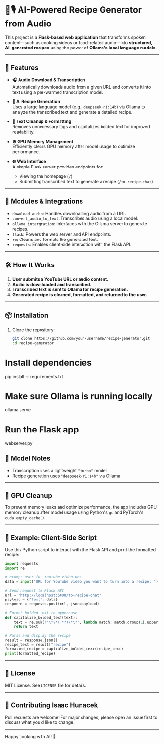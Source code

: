 # 🧠🎙️ AI-Powered Recipe Generator from Audio

This project is a **Flask-based web application** that transforms spoken content—such as cooking videos or food-related audio—into **structured, AI-generated recipes** using the power of **Ollama's local language models**.

---

## 🚀 Features

- **🎧 Audio Download & Transcription**  
  Automatically downloads audio from a given URL and converts it into text using a pre-warmed transcription model.

- **🧠 AI Recipe Generation**  
  Uses a large language model (e.g., `deepseek-r1:14b`) via Ollama to analyze the transcribed text and generate a detailed recipe.

- **🧹 Text Cleanup & Formatting**  
  Removes unnecessary tags and capitalizes bolded text for improved readability.

- **⚙️ GPU Memory Management**  
  Efficiently clears GPU memory after model usage to optimize performance.

- **🌐 Web Interface**  
  A simple Flask server provides endpoints for:
  - Viewing the homepage (`/`)
  - Submitting transcribed text to generate a recipe (`/to-recipe-chat`)

---

## 🧩 Modules & Integrations

- `download_audio`: Handles downloading audio from a URL.
- `convert_audio_to_text`: Transcribes audio using a local model.
- `ollama_intergration`: Interfaces with the Ollama server to generate recipes.
- `flask`: Powers the web server and API endpoints.
- `re`: Cleans and formats the generated text.
- `requests`: Enables client-side interaction with the Flask API.

---

## 🛠️ How It Works

1. **User submits a YouTube URL or audio content.**
2. **Audio is downloaded and transcribed.**
3. **Transcribed text is sent to Ollama for recipe generation.**
4. **Generated recipe is cleaned, formatted, and returned to the user.**

---

## 📦 Installation

1. Clone the repository:
   ```bash
   git clone https://github.com/your-username/recipe-generator.git
   cd recipe-generator


# Install dependencies
pip install -r requirements.txt

# Make sure Ollama is running locally
ollama serve

# Run the Flask app
 webserver.py


## 🧠 Model Notes

- Transcription uses a lightweight `"turbo"` model  
- Recipe generation uses `"deepseek-r1:14b"` via Ollama  

---

## 🧼 GPU Cleanup

To prevent memory leaks and optimize performance, the app includes GPU memory cleanup after model usage using Python's `gc` and PyTorch's `cuda.empty_cache()`.

---

## 🧪 Example: Client-Side Script

Use this Python script to interact with the Flask API and print the formatted recipe:

```python
import requests
import re

# Prompt user for YouTube video URL
data = input("URL for YouTube video you want to turn into a recipe: ")

# Send request to Flask API
url = "http://localhost:5000/to-recipe-chat"
payload = {"text": data}
response = requests.post(url, json=payload)

# Format bolded text to uppercase
def capitalize_bolded_text(text):
    text = re.sub(r"\*\*(.*?)\*\*", lambda match: match.group(1).upper(), text)
    return text

# Parse and display the recipe
result = response.json()
recipe_text = result["recipe"]
formatted_recipe = capitalize_bolded_text(recipe_text)
print(formatted_recipe)
```

---

## 📄 License

MIT License. See `LICENSE` file for details.

---

## 🤝 Contributing Isaac Hunacek

Pull requests are welcome! For major changes, please open an issue first to discuss what you'd like to change.

---

Happy cooking with AI! 🍳
